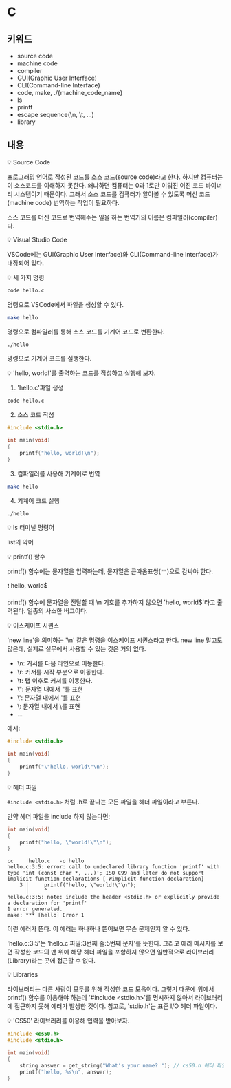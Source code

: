 # C

## 키워드

- source code
- machine code
- compiler
- GUI(Graphic User Interface)
- CLI(Command-line Interface)
- code, make, ./{machine_code_name}
- ls
- printf
- escape sequence(\n, \t, ...)
- library

## 내용

💡 Source Code

프로그래밍 언어로 작성된 코드를 소스 코드(source code)라고 한다. 하지만 컴퓨터는 이 소스코드를 이해하지 못한다. 왜냐하면 컴퓨터는 0과 1로만 이뤄진 이진 코드 바이너리 시스템이기 때문이다. 그래서 소스 코드를 컴퓨터가 알아볼 수 있도록 머신 코드(machine code) 번역하는 작업이 필요하다.

소스 코드를 머신 코드로 번역해주는 일을 하는 번역기의 이름은 컴파일러(compiler)다.

💡 Visual Studio Code

VSCode에는 GUI(Graphic User Interface)와 CLI(Command-line Interface)가 내장되어 있다.

💡 세 가지 명령

```bash
code hello.c
```

명령으로 VSCode에서 파일을 생성할 수 있다.

```bash
make hello
```

명령으로 컴파일러를 통해 소스 코드를 기계어 코드로 변환한다.

```bash
./hello
```

명령으로 기계어 코드를 실행한다.

💡 'hello, world!'를 출력하는 코드를 작성하고 실행해 보자.

1. 'hello.c'파일 생성

```bash
code hello.c
```

2. 소스 코드 작성

```c
#include <stdio.h>

int main(void)
{
    printf("hello, world!\n");
}
```

3. 컴파일러를 사용해 기계어로 번역

```bash
make hello
```

4. 기계어 코드 실행

```bash
./hello
```

💡 ls 터미널 명령어

list의 약어

💡 printf() 함수

printf() 함수에는 문자열을 입력하는데, 문자열은 큰따옴표쌍(`""`)으로 감싸야 한다.

❗️ hello, world$

printf() 함수에 문자열을 전달할 때 \n 기호를 추가하지 않으면 'hello, world$'라고 출력된다. 일종의 사소한 버그이다. 

💡 이스케이프 시퀀스

'new line'을 의미하는 '\n' 같은 명령을 이스케이프 시퀀스라고 한다. new line 말고도 많은데, 실제로 실무에서 사용할 수 있는 것은 거의 없다. 

- \n: 커서를 다음 라인으로 이동한다.
- \r: 커서를 시작 부분으로 이동한다.
- \t: 탭 이후로 커서를 이동한다.
- \\": 문자열 내에서 "를 표현
- \\': 문자열 내에서 '를 표현
- \\: 문자열 내에서 \를 표현
- ...

예시:
```c
#include <stdio.h>

int main(void)
{
    printf("\"hello, world\"\n");
}
```

💡 헤더 파일

`#include <stdio.h>` 처럼 .h로 끝나는 모든 파일을 헤더 파일이라고 부른다.

만약 헤더 파일을 include 하지 않는다면:

```c
int main(void)
{
    printf("hello, \"world!\"\n");
}
```

```text
cc     hello.c   -o hello
hello.c:3:5: error: call to undeclared library function 'printf' with type 'int (const char *, ...)'; ISO C99 and later do not support implicit function declarations [-Wimplicit-function-declaration]
    3 |     printf("hello, \"world!\"\n");
      |     ^
hello.c:3:5: note: include the header <stdio.h> or explicitly provide a declaration for 'printf'
1 error generated.
make: *** [hello] Error 1
```

이런 에러가 뜬다. 이 에러는 하나하나 뜯어보면 무슨 문제인지 알 수 있다. 

'hello.c:3:5'는 'hello.c 파일:3번째 줄:5번째 문자'를 뜻한다. 그리고 에러 메시지를 보면 작성한 코드의 맨 위에 해당 헤더 파일을 포함하지 않으면 일반적으로 라이브러리(Library)라는 곳에 접근할 수 없다. 

💡 Libraries

라이브러리는 다른 사람이 모두를 위해 작성한 코드 모음이다. 그렇기 때문에 위에서 printf() 함수를 이용해야 하는데 '#include <stdio.h>'를 명시하지 않아서 라이브러리에 접근하지 못해 에러가 발생한 것이다. 참고로, 'stdio.h'는 표준 I/O 헤더 파일이다.

💡 'CS50' 라이브러리를 이용해 입력을 받아보자.



```c
#include <cs50.h>
#include <stdio.h>

int main(void)
{
    string answer = get_string("What's your name? "); // cs50.h 헤더 파일에서 제공하는 'get_string()' 함수
    printf("hello, %s\n", answer);
}
```